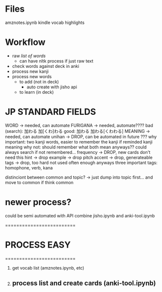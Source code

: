 # Files
amznotes.ipynb
    kindle vocab highlights 

# Workflow
- raw *list of words*
    - can have nltk process if just raw text
- check words against deck in anki
- process new kanji
- process new words
    - to add (not in deck)
        - auto create with jisho api
    - to learn (in deck)





# JP STANDARD FIELDS
WORD -> needed, can automate
FURIGANA -> needed, automate????
    bad (search):
        加わる
        加[くわ]わる
    good: 
        加わる
        加わる[くわわる]
MEANING -> needed, can automate
unihan -> DROP, can be automated in future ???
    why important: two kanji words, easier to remember the kanji if reminded kanji meaning
    why not: should remember what both mean anyways??
        could always search if not remembered...
frequency -> DROP, new cards don't need this
hint -> drop
example -> drop
pitch accent -> drop, generateable
tags -> drop, too hard not used often enough anyways
    three important tags: homophone, verb, kana



distinciont between common and topic? 
    -> just dump into topic first...
    and move to common if think common


# newer process?
could be semi automated with API
combine jisho.ipynb and anki-tool.ipynb






=========================
# PROCESS EASY
=========================
1. get vocab list (amznotes.ipynb, etc)
2. process list and create cards (anki-tool.ipynb)
    - 